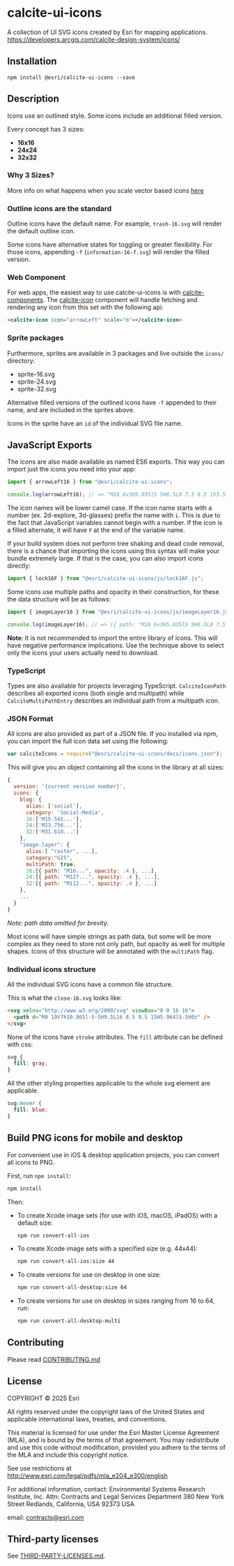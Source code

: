 # calcite-ui-icons

A collection of UI SVG icons created by Esri for mapping applications.
<https://developers.arcgis.com/calcite-design-system/icons/>

## Installation

`npm install @esri/calcite-ui-icons --save`

## Description

Icons use an outlined style. Some icons include an additional filled version.

Every concept has 3 sizes:

- **16x16**
- **24x24**
- **32x32**

### Why 3 Sizes?

More info on what happens when you scale vector based icons [here](https://github.com/Esri/calcite-ui-icons/wiki/What-Happens-When-You-Scale-Vector-Based-Icons)

### Outline icons are the standard

Outline icons have the default name. For example, `trash-16.svg` will render the default outline icon.

Some icons have alternative states for toggling or greater flexibility. For those icons, appending `-f` (`information-16-f.svg`) will render the filled version.

### Web Component

For web apps, the easiest way to use calcite-ui-icons is with [calcite-components](https://github.com/Esri/calcite-components). The [calcite-icon](https://github.com/Esri/calcite-components/tree/master/src/components/calcite-icon) component will handle fetching and rendering any icon from this set with the following api:

```html
<calcite-icon icon="arrowLeft" scale="m"></calcite-icon>
```

### Sprite packages

Furthermore, sprites are available in 3 packages and live outside the `icons/` directory:

- sprite-16.svg
- sprite-24.svg
- sprite-32.svg

Alternative filled versions of the outlined icons have `-f` appended to their name, and are included in the sprites above.

Icons in the sprite have an `id` of the individual SVG file name.

## JavaScript Exports

The icons are also made available as named ES6 exports. This way you can import just the icons you need into your app:

```js
import { arrowLeft16 } from "@esri/calcite-ui-icons";

console.log(arrowLeft16); // => "M16 6v3H5.035l5 5H6.5L0 7.5 6.5 1h3.536l-5 5z"
```

The icon names will be lower camel case. If the icon name starts with a number (ex. 2d-explore, 3d-glasses) prefix the name with `i`. This is due to the fact that JavaScript variables cannot begin with a number. If the icon is a filled alternate, it will have `F` at the end of the variable name.

If your build system does not perform tree shaking and dead code removal, there is a chance that importing the icons using this syntax will make your bundle extremely large. If that is the case, you can also import icons directly:

```js
import { lock16F } from "@esri/calcite-ui-icons/js/lock16F.js";
```

Some icons use multiple paths and opacity in their construction, for these the data structure will be as follows:

```js
import { imageLayer16 } from "@esri/calcite-ui-icons/js/imageLayer16.js";

console.log(imageLayer16); // => [{ path: "M16 6v3H5.035l5 5H6.5L0 7.5 6.5 1h3.536l-5 5z", opacity: .4 }, ...]
```

**Note**: It is not recommended to import the entire library of icons. This will have negative performance implications. Use the technique above to select only the icons your users actually need to download.

### TypeScript

Types are also available for projects leveraging TypeScript. `CalciteIconPath` describes all exported icons (both single and multipath) while `CalciteMultiPathEntry` describes an individual path from a multipath icon.

### JSON Format

All icons are also provided as part of a JSON file. If you installed via npm, you can import the full icon data set using the following:

```js
var calciteIcons = require("@esri/calcite-ui-icons/docs/icons.json");
```

This will give you an object containing all the icons in the library at all sizes:

```js
{
  version: '{current version number}',
  icons: {
    blog: {
      alias: ['social'],
      category: 'Social-Media',
      16:['M15.541...'],
      24:['M23.756...'],
      32:['M31.618...']
    },
    "image-layer": {
      alias:[ "raster", ...],
      category:"GIS",
      multiPath: true,
      16:[{ path: "M16...", opacity: .4 }, ...],
      24:[{ path: "M127...", opacity: .4 }, ...],
      32:[{ path: "M112...", opacity: .4 }, ...]
    },
    ...
  }
}
```

*Note: path data omitted for brevity.*

Most icons will have simple strings as path data, but some will be more complex as they need to store not only path, but opacity as well for multiple shapes. Icons of this structure will be annotated with the `multiPath` flag.

### Individual icons structure

All the individual SVG icons have a common file structure.

This is what the `close-16.svg` looks like:

```html
<svg xmlns="http://www.w3.org/2000/svg" viewBox="0 0 16 16">
  <path d="M0 10V7h10.965l-5-5H9.5L16 8.5 9.5 15H5.964l5-5H0z" />
</svg>
```

None of the icons have `stroke` attributes. The `fill` attribute can be defined with css:

```css
svg {
  fill: gray;
}
```

All the other styling properties applicable to the whole svg element are applicable.

```css
svg:hover {
  fill: blue;
}
```

## Build PNG icons for mobile and desktop

For convenient use in iOS & desktop application projects, you can convert all icons to PNG.

First, run `npm install`:

```sh
npm install
```

Then:

- To create Xcode image sets (for use with iOS, macOS, iPadOS) with a default size:

  ```sh
  npm run convert-all-ios
  ```

- To create Xcode image sets with a specified size (e.g. 44x44):

  ```sh
  npm run convert-all-ios:size 44
  ```

- To create versions for use on desktop in one size:

  ```sh
  npm run convert-all-desktop:size 64
  ```

- To create versions for use on desktop in sizes ranging from 16 to 64, run:

  ```sh
  npm run convert-all-desktop-multi
  ```

## Contributing

Please read [CONTRIBUTING.md](./CONTRIBUTING.md)

## License

COPYRIGHT © 2025 Esri

All rights reserved under the copyright laws of the United States and applicable international laws, treaties, and conventions.

This material is licensed for use under the Esri Master License Agreement (MLA), and is bound by the terms of that agreement. You may redistribute and use this code without modification, provided you adhere to the terms of the MLA and include this copyright notice.

See use restrictions at <http://www.esri.com/legal/pdfs/mla_e204_e300/english>

For additional information, contact: Environmental Systems Research Institute, Inc. Attn: Contracts and Legal Services Department 380 New York Street Redlands, California, USA 92373 USA

email: <contracts@esri.com>

## Third-party licenses

See [THIRD-PARTY-LICENSES.md](./THIRD-PARTY-LICENSES.md).
